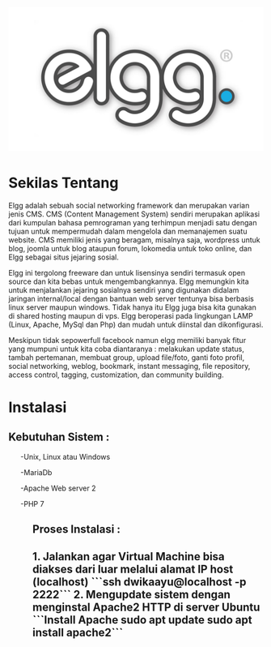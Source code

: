 <h1> <img src="https://github.com/dwikaayunovianti/ELGG/blob/master/image/1200px-Elgg.jpg"</img></h1>
<h1> Sekilas Tentang </h1>
<p>  Elgg adalah sebuah social networking framework dan merupakan varian jenis CMS. CMS (Content Management System) sendiri merupakan aplikasi dari kumpulan bahasa pemrograman yang terhimpun menjadi satu dengan tujuan untuk mempermudah dalam mengelola dan memanajemen suatu website. CMS memiliki jenis yang beragam, misalnya saja, wordpress untuk blog, joomla untuk blog ataupun forum, lokomedia untuk toko online, dan Elgg sebagai situs jejaring sosial. </p>
<p>  Elgg ini tergolong freeware dan untuk lisensinya sendiri termasuk open source dan kita bebas untuk mengembangkannya. Elgg memungkin kita untuk menjalankan jejaring sosialnya sendiri yang digunakan didalam jaringan internal/local dengan bantuan web server tentunya bisa berbasis linux server maupun windows. Tidak hanya itu Elgg juga bisa kita gunakan di shared hosting maupun di vps. Elgg beroperasi pada lingkungan LAMP (Linux, Apache, MySql dan Php) dan mudah untuk diinstal dan dikonfigurasi. </p>
<p>  Meskipun tidak sepowerfull facebook namun elgg memiliki banyak fitur yang mumpuni untuk kita coba diantaranya : melakukan update status, tambah pertemanan, membuat group, upload file/foto, ganti foto profil, social  networking, weblog, bookmark, instant messaging, file repository, access control, tagging, customization, dan community building. </p>

<h1>Instalasi</h1>
<h2>Kebutuhan Sistem : </h2>
<ul>-Unix, Linux atau Windows</ul>
<ul>-MariaDb</ul>
<ul>-Apache Web server 2</ul>
<ul>-PHP 7<ul>

<h2>Proses Instalasi :<h2>
<il> 1. Jalankan agar Virtual Machine bisa diakses dari luar melalui alamat IP host (localhost) </il>
  ```ssh dwikaayu@localhost -p 2222```
<il> 2. Mengupdate sistem dengan menginstal Apache2 HTTP di server Ubuntu</il>
  ```Install Apache
     sudo apt update
	   sudo apt install apache2```
  


